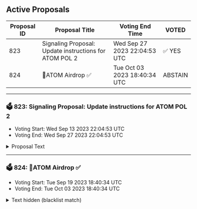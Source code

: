 ## Active Proposals

| Proposal ID | Proposal Title | Voting End Time | VOTED |
|-------------|----------------|-----------------|-------|
| 823 | Signaling Proposal: Update instructions for ATOM POL 2 | Wed Sep 27 2023 22:04:53 UTC | ✅ YES |
| 824 | 💎ATOM Airdrop ✅  | Tue Oct 03 2023 18:40:34 UTC | ABSTAIN |

---

### 🗳 823: Signaling Proposal: Update instructions for ATOM POL 2
- Voting Start: Wed Sep 13 2023 22:04:53 UTC
- Voting End: Wed Sep 27 2023 22:04:53 UTC

<details>
<summary>Proposal Text</summary>
 
# Summary

This is a signaling proposal that aims to update the instructions for the ATOM protocol owned liquidity (POL) that was deployed by Cosmos Hub in proposal 800. The liquidity is currently stewarded by the ATOM Accelerator DAO, which stewards it according to a clearly-defined set of instructions issued by Cosmos Hub governance.

According to the current instructions, the AA DAO’s stewardship term for the ATOM POL ends on October 1st, 2023. Unless the instructions for the AA DAO are updated before October 1st, at that date it will begin the process to withdraw and return the liquidity position.

This proposal aims to extend the term of AA DAO’s stewardship by six months, to March 1st, 2024.

In other words, this proposal is necessary for the ATOM POL to remain deployed for another six months. Note that Cosmos Hub may or may not wish to instruct the AA DAO to transfer the ATOM POL before March 1st, possibly to Timewave’s Covenant smart contract system.

This proposal does not affect the AA DAO’s primary responsibility of distributing grants. The term for that primary responsibility will be ending in November. Note that AA DAO members have always stewarded this liquidity on a pro bono basis, and that will continue to be the case. 

To read the details and see the exact text of the updated instructions for the AA DAO, see the Cosmos Hub forum post:
https://forum.cosmos.network/t/update-instructions-for-atom-pol-2


## Vote options

The following items describe the voting options and their significance for this proposal:


- **YES**: You wish to extend the AA DAO’s stewardship of the ATOM POL for six months, until March 1st, 2024
- **NO**: You do not wish to extend the AA DAO’s stewardship term, which would result in the AA DAO removing the ATOM liquidity position on October 1st, 2023
- **NO WITH VETO**: You 1) consider this proposal to be spam, 2) believe it infringes on minority interests, or 3) believe it violates the rules of engagement as currently set out by Cosmos Hub governance. If the number of NoWithVeto votes is greater than a third of total votes, the proposal is rejected and the deposits are burned
- **ABSTAIN**: You wish to contribute to quorum but you formally decline to vote either for or against the proposal
</details>

---

### 🗳 824: 💎ATOM Airdrop ✅ 
- Voting Start: Tue Sep 19 2023 18:40:34 UTC
- Voting End: Tue Oct 03 2023 18:40:34 UTC

<details>
<summary>Text hidden (blacklist match)</summary>
 
</details>
